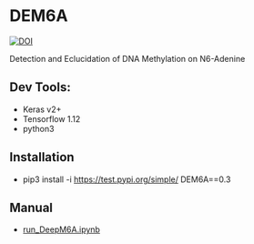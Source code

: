 # DEM6A

[![DOI](https://zenodo.org/badge/95515398.svg)](https://zenodo.org/badge/latestdoi/95515398)

Detection and Eclucidation of DNA Methylation on N6-Adenine

## Dev Tools:
- Keras v2+
- Tensorflow 1.12
- python3
    
## Installation
- pip3 install -i https://test.pypi.org/simple/ DEM6A==0.3

## Manual
- [run_DeepM6A.ipynb](https://github.com/tanfei2007/DeepM6A/blob/master/dist/run_DeepM6A.ipynb)



